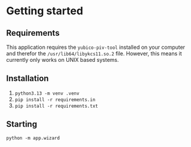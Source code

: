 # Getting started



## Requirements
This application requires the `yubico-piv-tool` installed on your computer and therefor the `/usr/lib64/libykcs11.so.2` file. However, this means it currently only works on UNIX based systems.


## Installation

1. `python3.13 -m venv .venv`
2. `pip install -r requirements.in`
3. `pip install -r requirements.txt`

## Starting 

`python -m app.wizard`